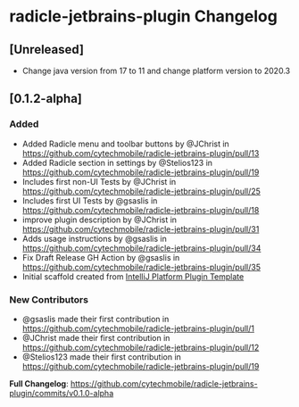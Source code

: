 <!-- Keep a Changelog guide -> https://keepachangelog.com -->

# radicle-jetbrains-plugin Changelog

## [Unreleased]
- Change java version from 17 to 11 and change platform version to 2020.3

## [0.1.2-alpha]
### Added
- Added Radicle menu and toolbar buttons by @JChrist in https://github.com/cytechmobile/radicle-jetbrains-plugin/pull/13
- Added Radicle section in settings by @Stelios123 in https://github.com/cytechmobile/radicle-jetbrains-plugin/pull/19
- Includes first non-UI Tests by @JChrist in https://github.com/cytechmobile/radicle-jetbrains-plugin/pull/25
- Includes first UI Tests by @gsaslis in https://github.com/cytechmobile/radicle-jetbrains-plugin/pull/18
- improve plugin description by @JChrist in https://github.com/cytechmobile/radicle-jetbrains-plugin/pull/31
- Adds usage instructions by @gsaslis in https://github.com/cytechmobile/radicle-jetbrains-plugin/pull/34
- Fix Draft Release GH Action by @gsaslis in https://github.com/cytechmobile/radicle-jetbrains-plugin/pull/35
- Initial scaffold created from [IntelliJ Platform Plugin Template](https://github.com/JetBrains/intellij-platform-plugin-template)

### New Contributors
- @gsaslis made their first contribution in https://github.com/cytechmobile/radicle-jetbrains-plugin/pull/1
- @JChrist made their first contribution in https://github.com/cytechmobile/radicle-jetbrains-plugin/pull/12
- @Stelios123 made their first contribution in https://github.com/cytechmobile/radicle-jetbrains-plugin/pull/19

**Full Changelog**: https://github.com/cytechmobile/radicle-jetbrains-plugin/commits/v0.1.0-alpha

